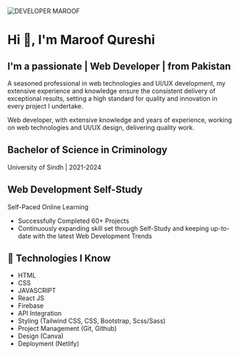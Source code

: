![DEVELOPER MAROOF](https://github.com/developermaroof/developermaroof/assets/123865444/d34177e3-dce4-4e5e-94c5-af0ce960775c)

# Hi 👋, I'm Maroof Qureshi

## I'm a passionate | Web Developer | from Pakistan

A seasoned professional in web technologies and UI/UX development, my extensive experience and knowledge ensure the consistent delivery of exceptional results, setting a high standard for quality and innovation in every project I undertake.

Web developer, with extensive knowledge and years of experience, working on web technologies and UI/UX design, delivering quality work.

## Bachelor of Science in Criminology
University of Sindh | 2021-2024

## Web Development Self-Study
Self-Paced Online Learning

- Successfully Completed 60+ Projects
- Continuously expanding skill set through Self-Study and keeping up-to-date with the latest Web Development Trends

## 🤖 Technologies I Know

- HTML
- CSS
- JAVASCRIPT
- React JS
- Firebase
- API Integration
- Styling (Tailwind CSS, CSS, Bootstrap, Scss/Sass)
- Project Management (Git, Github)
- Design (Canva)
- Deployment (Netlify)
